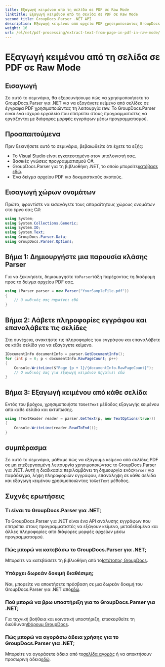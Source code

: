 ```yaml
---
title: Εξαγωγή κειμένου από τη σελίδα σε PDF σε Raw Mode
linktitle: Εξαγωγή κειμένου από τη σελίδα σε PDF σε Raw Mode
second_title: GroupDocs.Parser .NET API
description: Εξαγωγή κειμένου από αρχεία PDF χρησιμοποιώντας GroupDocs.Parser σε C#. Μάθετε αποτελεσματική εξαγωγή κειμένου PDF με αυτήν την ισχυρή βιβλιοθήκη .NET.
weight: 16
url: /el/net/pdf-processing/extract-text-from-page-in-pdf-in-raw-mode/
---
```


# Εξαγωγή κειμένου από τη σελίδα σε PDF σε Raw Mode

## Εισαγωγή
Σε αυτό το σεμινάριο, θα εξερευνήσουμε πώς να χρησιμοποιήσετε το GroupDocs.Parser για .NET για να εξαγάγετε κείμενο από σελίδες σε έγγραφα PDF χρησιμοποιώντας τη λειτουργία raw. Το GroupDocs.Parser είναι ένα ισχυρό εργαλείο που επιτρέπει στους προγραμματιστές να εργάζονται με διάφορες μορφές εγγράφων μέσω προγραμματισμού.
## Προαπαιτούμενα
Πριν ξεκινήσετε αυτό το σεμινάριο, βεβαιωθείτε ότι έχετε τα εξής:
- Το Visual Studio είναι εγκατεστημένο στον υπολογιστή σας.
- Βασικές γνώσεις προγραμματισμού C#.
- GroupDocs.Parser για τη βιβλιοθήκη .NET, το οποίο μπορείτε[κατέβασε εδώ](https://releases.groupdocs.com/parser/net/).
- Ένα δείγμα αρχείου PDF για δοκιμαστικούς σκοπούς.

## Εισαγωγή χώρων ονομάτων
Πρώτα, φροντίστε να εισαγάγετε τους απαραίτητους χώρους ονομάτων στο έργο σας C#:
```csharp
using System;
using System.Collections.Generic;
using System.IO;
using System.Text;
using GroupDocs.Parser.Data;
using GroupDocs.Parser.Options;
```
## Βήμα 1: Δημιουργήστε μια παρουσία κλάσης Parser
 Για να ξεκινήσετε, δημιουργήστε το`Parser`τάξη παρέχοντας τη διαδρομή προς το δείγμα αρχείου PDF σας.
```csharp
using (Parser parser = new Parser("YourSampleFile.pdf"))
{
    // Ο κωδικός σας πηγαίνει εδώ
}
```
## Βήμα 2: Λάβετε πληροφορίες εγγράφου και επαναλάβετε τις σελίδες
Στη συνέχεια, ανακτήστε τις πληροφορίες του εγγράφου και επαναλάβετε σε κάθε σελίδα για να εξαγάγετε κείμενο.
```csharp
IDocumentInfo documentInfo = parser.GetDocumentInfo();
for (int p = 0; p < documentInfo.RawPageCount; p++)
{
    Console.WriteLine($"Page {p + 1}/{documentInfo.RawPageCount}");
    // Ο κωδικός σας για εξαγωγή κειμένου πηγαίνει εδώ
}
```
## Βήμα 3: Εξαγωγή κειμένου από κάθε σελίδα
 Εντός του βρόχου, χρησιμοποιήστε το`GetText` μέθοδος εξαγωγής κειμένου από κάθε σελίδα και εκτύπωσης.
```csharp
using (TextReader reader = parser.GetText(p, new TextOptions(true)))
{
    Console.WriteLine(reader.ReadToEnd());
}
```

## συμπέρασμα
 Σε αυτό το σεμινάριο, μάθαμε πώς να εξάγουμε κείμενο από σελίδες PDF σε μη επεξεργασμένη λειτουργία χρησιμοποιώντας το GroupDocs.Parser για .NET. Αυτή η διαδικασία περιλαμβάνει τη δημιουργία ενός`Parser` για παράδειγμα, λήψη πληροφοριών εγγράφου, επανάληψη σε κάθε σελίδα και εξαγωγή κειμένου χρησιμοποιώντας το`GetText` μέθοδος.

## Συχνές ερωτήσεις
### Τι είναι το GroupDocs.Parser για .NET;
Το GroupDocs.Parser για .NET είναι ένα API ανάλυσης εγγράφων που επιτρέπει στους προγραμματιστές να εξάγουν κείμενο, μεταδεδομένα και άλλες πληροφορίες από διάφορες μορφές αρχείων μέσω προγραμματισμού.
### Πώς μπορώ να κατεβάσω το GroupDocs.Parser για .NET;
 Μπορείτε να κατεβάσετε τη βιβλιοθήκη από το[Ιστότοπος GroupDocs](https://releases.groupdocs.com/parser/net/).
### Υπάρχει δωρεάν δοκιμή διαθέσιμη;
 Ναι, μπορείτε να αποκτήσετε πρόσβαση σε μια δωρεάν δοκιμή του GroupDocs.Parser για .NET από[εδώ](https://releases.groupdocs.com/).
### Πού μπορώ να βρω υποστήριξη για το GroupDocs.Parser για .NET;
 Για τεχνική βοήθεια και κοινοτική υποστήριξη, επισκεφθείτε τη διεύθυνση[Φόρουμ GroupDocs](https://forum.groupdocs.com/c/parser/17).
### Πώς μπορώ να αγοράσω άδεια χρήσης για το GroupDocs.Parser για .NET;
 Μπορείτε να αγοράσετε άδεια από το[σελίδα αγοράς](https://purchase.groupdocs.com/buy) ή να αποκτήσουν προσωρινή άδεια[εδώ](https://purchase.groupdocs.com/temporary-license/).